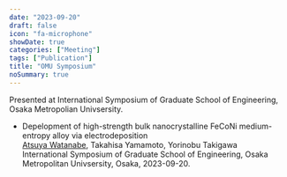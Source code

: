 ```yaml
---
date: "2023-09-20"
draft: false
icon: "fa-microphone"
showDate: true
categories: ["Meeting"]
tags: ["Publication"]
title: "OMU Symposium"
noSummary: true
---
```

Presented at International Symposium of Graduate School of Engineering, Osaka Metropolian Univsersity.

* Depelopment of high-strength bulk nanocrystalline FeCoNi medium-entropy alloy via electrodeposition  
<u>Atsuya Watanabe</u>, Takahisa Yamamoto, Yorinobu Takigawa  
International Symposium of Graduate School of Engineering, Osaka Metropolitan Univsersity, Osaka, 2023-09-20.
